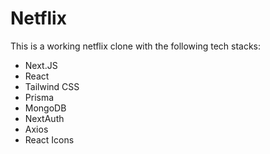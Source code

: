 # Netflix

This is a working netflix clone with the following tech stacks:

- Next.JS
- React
- Tailwind CSS
- Prisma
- MongoDB
- NextAuth
- Axios
- React Icons
